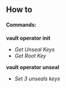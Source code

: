 ## How to

#### Commands:

**vault operator init**
 - _Get Unseal Keys_
 - _Get Root Key_

**vault operator unseal**
  - _Set 3 unseals keys_
